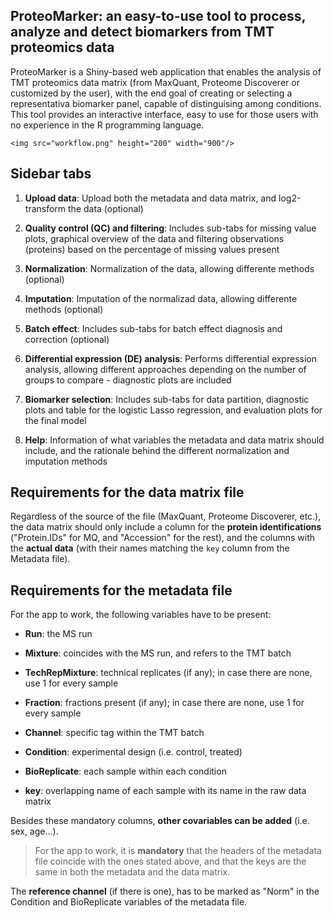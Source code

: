 ## ProteoMarker: an easy-to-use tool to process, analyze and detect biomarkers from TMT proteomics data

ProteoMarker is a Shiny-based web application that enables the analysis of TMT proteomics data matrix (from MaxQuant, Proteome Discoverer or customized by the user), with the end goal of creating or selecting a representativa biomarker panel, capable of distinguising among conditions. This tool provides an interactive interface, easy to use for those users with no experience in the R programming language.

```{=html}
<img src="workflow.png" height="200" width="900"/>
```
## Sidebar tabs

1.  **Upload data**: Upload both the metadata and data matrix, and log2-transform the data (optional)

2.  **Quality control (QC) and filtering**: Includes sub-tabs for missing value plots, graphical overview of the data and filtering observations (proteins) based on the percentage of missing values present

3.  **Normalization**: Normalization of the data, allowing differente methods (optional)

4.  **Imputation**: Imputation of the normalizad data, allowing differente methods (optional)

5.  **Batch effect**: Includes sub-tabs for batch effect diagnosis and correction (optional)

6.  **Differential expression (DE) analysis**: Performs differential expression analysis, allowing different approaches depending on the number of groups to compare - diagnostic plots are included

7.  **Biomarker selection**: Includes sub-tabs for data partition, diagnostic plots and table for the logistic Lasso regression, and evaluation plots for the final model

8.  **Help**: Information of what variables the metadata and data matrix should include, and the rationale behind the different normalization and imputation methods

## **Requirements for the data matrix file**

Regardless of the source of the file (MaxQuant, Proteome Discoverer, etc.), the data matrix should only include a column for the **protein identifications** ("Protein.IDs" for MQ, and "Accession" for the rest), and the columns with the **actual data** (with their names matching the `key` column from the Metadata file).

## **Requirements for the metadata file**

For the app to work, the following variables have to be present:

-   **Run**: the MS run

-   **Mixture**: coincides with the MS run, and refers to the TMT batch

-   **TechRepMixture**: technical replicates (if any); in case there are none, use 1 for every sample

-   **Fraction**: fractions present (if any); in case there are none, use 1 for every sample

-   **Channel**: specific tag within the TMT batch

-   **Condition**: experimental design (i.e. control, treated)

-   **BioReplicate**: each sample within each condition

-   **key**: overlapping name of each sample with its name in the raw data matrix

Besides these mandatory columns, **other covariables can be added** (i.e. sex, age...).

> For the app to work, it is **mandatory** that the headers of the metadata file coincide with the ones stated above, and that the keys are the same in both the metadata and the data matrix.

The **reference channel** (if there is one), has to be marked as "Norm" in the Condition and BioReplicate variables of the metadata file.
